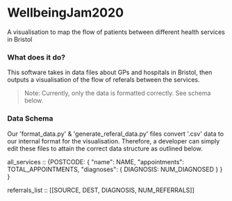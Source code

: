 # WellbeingJam2020

A visualisation to map the flow of patients between different health services in Bristol

### What does it do?

This software takes in data files about GPs and hospitals in Bristol, then outputs a visualisation of the flow of referals between the services.

> Note: Currently, only the data is formatted correctly. See schema below.

### Data Schema

Our 'format_data.py' & 'generate_referal_data.py' files convert '.csv' data to our internal format for the visualisation. Therefore, a developer can simply edit these files to attain the correct data structure as outlined below.

all_services :: {POSTCODE: {
                  "name": NAME,
                  "appointments": TOTAL_APPOINTMENTS,
                  "diagnoses": {
                    DIAGNOSIS: NUM_DIAGNOSED
                    }
                  }
                }

referrals_list :: [[SOURCE, DEST, DIAGNOSIS, NUM_REFERRALS]]

